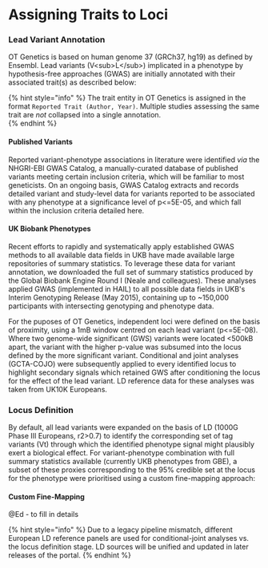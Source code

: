 # Assigning Traits to Loci

### Lead Variant Annotation

OT Genetics is based on human genome 37 \(GRCh37, hg19\) as defined by Ensembl.  Lead variants \(V&lt;sub&gt;L&lt;/sub&gt;\) implicated in a phenotype by hypothesis-free approaches \(GWAS\) are initially annotated with their associated trait\(s\) as described below:

{% hint style="info" %}
The trait entity in OT Genetics is assigned in the format `Reported Trait (Author, Year)`.   Multiple studies assessing the same trait are _not_ collapsed into a single annotation.  
{% endhint %}

#### Published Variants

Reported variant-phenotype associations in literature were identified _via_ the NHGRI-EBI GWAS Catalog, a manually-curated database of published variants meeting certain inclusion criteria, which will be familiar to most geneticists.  On an ongoing basis, GWAS Catalog extracts and records detailed variant and study-level data for variants reported to be associated with any phenotype at a significance level of p&lt;=5E-05, and which fall within the inclusion criteria detailed here.

#### UK Biobank Phenotypes

Recent efforts to rapidly and systematically apply established GWAS methods to all available data fields in UKB have made available large repositories of summary statistics.  To leverage these data for variant annotation, we downloaded the full set of summary statistics produced by the Global Biobank Engine Round I \(Neale and colleagues\).  These analyses applied GWAS \(implemented in HAIL\) to all possible data fields in UKB's Interim Genotyping Release \(May 2015\), containing up to ~150,000 participants with intersecting genotyping and phenotype data.  

For the puposes of OT Genetics, independent loci were defined on the basis of proximity, using a 1mB window centred on each lead variant \(p&lt;=5E-08\).  Where two genome-wide significant \(GWS\) variants were located &lt;500kB apart, the variant with the higher p-value was subsumed into the locus defined by the more significant variant.  Conditional and joint analyses \(GCTA-COJO\) were subsequently applied to every identified locus to highlight secondary signals which retained GWS after conditioning the locus for the effect of the lead variant.  LD reference data for these analyses was taken from UK10K Europeans.   

### Locus Definition

By default, all lead variants were expanded on the basis of LD \(1000G Phase III Europeans, r2&gt;0.7\) to identify the corresponding set of tag variants \(Vt\) through which the identified phenotype signal might plausibly exert a biological effect.  For variant-phenotype combination with full summary statistics available \(currently UKB phenotypes from GBE\), a subset of these proxies corresponding to the 95% credible set at the locus for the phenotype were prioritised using a custom fine-mapping approach:

#### Custom Fine-Mapping

@Ed - to fill in details      

{% hint style="info" %}
Due to a legacy pipeline mismatch, different European LD reference panels are used for conditional-joint analyses vs. the locus definition stage.  LD sources will be unified and updated in later releases of the portal.
{% endhint %}

     

